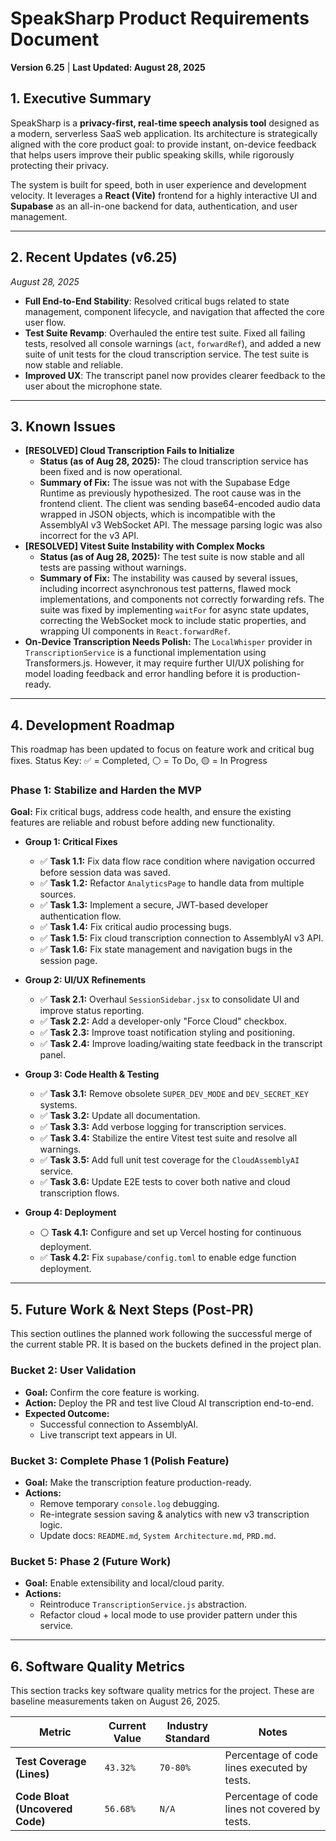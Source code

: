 # SpeakSharp Product Requirements Document

**Version 6.25** | **Last Updated: August 28, 2025**

## 1. Executive Summary

SpeakSharp is a **privacy-first, real-time speech analysis tool** designed as a modern, serverless SaaS web application. Its architecture is strategically aligned with the core product goal: to provide instant, on-device feedback that helps users improve their public speaking skills, while rigorously protecting their privacy.

The system is built for speed, both in user experience and development velocity. It leverages a **React (Vite)** frontend for a highly interactive UI and **Supabase** as an all-in-one backend for data, authentication, and user management.

---

## 2. Recent Updates (v6.25)
*August 28, 2025*
- **Full End-to-End Stability**: Resolved critical bugs related to state management, component lifecycle, and navigation that affected the core user flow.
- **Test Suite Revamp**: Overhauled the entire test suite. Fixed all failing tests, resolved all console warnings (`act`, `forwardRef`), and added a new suite of unit tests for the cloud transcription service. The test suite is now stable and reliable.
- **Improved UX**: The transcript panel now provides clearer feedback to the user about the microphone state.

---

## 3. Known Issues
- **[RESOLVED] Cloud Transcription Fails to Initialize**
  - **Status (as of Aug 28, 2025):** The cloud transcription service has been fixed and is now operational.
  - **Summary of Fix:** The issue was not with the Supabase Edge Runtime as previously hypothesized. The root cause was in the frontend client. The client was sending base64-encoded audio data wrapped in JSON objects, which is incompatible with the AssemblyAI v3 WebSocket API. The message parsing logic was also incorrect for the v3 API.
- **[RESOLVED] Vitest Suite Instability with Complex Mocks**
  - **Status (as of Aug 28, 2025):** The test suite is now stable and all tests are passing without warnings.
  - **Summary of Fix:** The instability was caused by several issues, including incorrect asynchronous test patterns, flawed mock implementations, and components not correctly forwarding refs. The suite was fixed by implementing `waitFor` for async state updates, correcting the WebSocket mock to include static properties, and wrapping UI components in `React.forwardRef`.
- **On-Device Transcription Needs Polish:** The `LocalWhisper` provider in `TranscriptionService` is a functional implementation using Transformers.js. However, it may require further UI/UX polishing for model loading feedback and error handling before it is production-ready.

---

## 4. Development Roadmap

This roadmap has been updated to focus on feature work and critical bug fixes.
Status Key: ✅ = Completed, ⚪ = To Do, 🟡 = In Progress

### **Phase 1: Stabilize and Harden the MVP**

**Goal:** Fix critical bugs, address code health, and ensure the existing features are reliable and robust before adding new functionality.

*   **Group 1: Critical Fixes**
    *   ✅ **Task 1.1:** Fix data flow race condition where navigation occurred before session data was saved.
    *   ✅ **Task 1.2:** Refactor `AnalyticsPage` to handle data from multiple sources.
    *   ✅ **Task 1.3:** Implement a secure, JWT-based developer authentication flow.
    *   ✅ **Task 1.4:** Fix critical audio processing bugs.
    *   ✅ **Task 1.5:** Fix cloud transcription connection to AssemblyAI v3 API.
    *   ✅ **Task 1.6:** Fix state management and navigation bugs in the session page.

*   **Group 2: UI/UX Refinements**
    *   ✅ **Task 2.1:** Overhaul `SessionSidebar.jsx` to consolidate UI and improve status reporting.
    *   ✅ **Task 2.2:** Add a developer-only "Force Cloud" checkbox.
    *   ✅ **Task 2.3:** Improve toast notification styling and positioning.
    *   ✅ **Task 2.4:** Improve loading/waiting state feedback in the transcript panel.

*   **Group 3: Code Health & Testing**
    *   ✅ **Task 3.1:** Remove obsolete `SUPER_DEV_MODE` and `DEV_SECRET_KEY` systems.
    *   ✅ **Task 3.2:** Update all documentation.
    *   ✅ **Task 3.3:** Add verbose logging for transcription services.
    *   ✅ **Task 3.4:** Stabilize the entire Vitest test suite and resolve all warnings.
    *   ✅ **Task 3.5:** Add full unit test coverage for the `CloudAssemblyAI` service.
    *   ✅ **Task 3.6:** Update E2E tests to cover both native and cloud transcription flows.

*   **Group 4: Deployment**
    *   ⚪ **Task 4.1:** Configure and set up Vercel hosting for continuous deployment.
    *   ✅ **Task 4.2:** Fix `supabase/config.toml` to enable edge function deployment.

---

## 5. Future Work & Next Steps (Post-PR)

This section outlines the planned work following the successful merge of the current stable PR. It is based on the buckets defined in the project plan.

### Bucket 2: User Validation
- **Goal:** Confirm the core feature is working.
- **Action:** Deploy the PR and test live Cloud AI transcription end-to-end.
- **Expected Outcome:**
  - Successful connection to AssemblyAI.
  - Live transcript text appears in UI.

### Bucket 3: Complete Phase 1 (Polish Feature)
- **Goal:** Make the transcription feature production-ready.
- **Actions:**
  - Remove temporary `console.log` debugging.
  - Re-integrate session saving & analytics with new v3 transcription logic.
  - Update docs: `README.md`, `System Architecture.md`, `PRD.md`.

### Bucket 5: Phase 2 (Future Work)
- **Goal:** Enable extensibility and local/cloud parity.
- **Actions:**
  - Reintroduce `TranscriptionService.js` abstraction.
  - Refactor cloud + local mode to use provider pattern under this service.

---

## 6. Software Quality Metrics

This section tracks key software quality metrics for the project. These are baseline measurements taken on August 26, 2025.

| Metric                        | Current Value | Industry Standard | Notes                                           |
| ----------------------------- | ------------- | ----------------- | ----------------------------------------------- |
| **Test Coverage (Lines)**     | `43.32%`      | `70-80%`          | Percentage of code lines executed by tests.     |
| **Code Bloat (Uncovered Code)** | `56.68%`      | `N/A`             | Percentage of code lines not covered by tests.  |
